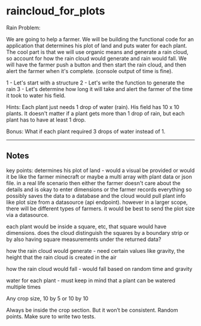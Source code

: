 # raincloud_for_plots



Rain Problem: 

We are going to help a farmer. We will be building the functional code for an application that determines his plot of land and puts water for each plant. 
The cool part is that we will use organic means and generate a rain cloud, so account for how the rain cloud would generate and rain would fall. We will have the farmer push a button and then start the rain cloud, and then alert the farmer when it's complete. (console output of time is fine).

1 - Let's start with a structure 
2 - Let's write the function to generate the rain
3 - Let's determine how long it will take and alert the farmer of the time it took to water his field. 

Hints: Each plant just needs 1 drop of water (rain). His field has 10 x 10 plants. It doesn't matter if a plant gets more than 1 drop of rain, but each plant has to have at least 1 drop.

Bonus: What if each plant required 3 drops of water instead of 1. 

---

## Notes


key points:
determines his plot of land - would a visual be provided or would it be like the farmer minecraft or maybe a multi array with plant data or json file. in a real life scenario then either the farmer doesn't care about the details and is okay to enter dimensions or the farmer records everything so possibly saves the data to a database and the cloud would pull plant info like plot size from a datasource (api endpoint). however in a larger scope, there will be different types of farmers. it would be best to send the plot size via a datasource.

each plant would be inside a square, etc, that square would have dimensions. does the cloud distinguish the squares by a boundary strip or by also having square measurements under the returned data?

how the rain cloud would generate - need certain values like gravity, the height that the rain cloud is created in the air

how the rain cloud would fall - would fall based on random time and gravity

water for each plant - must keep in mind that a plant can be watered multiple times


Any crop size, 10 by 5 or 10 by 10


Always be inside the crop section. But it won’t be consistent. Random points. Make sure to write two tests. 
